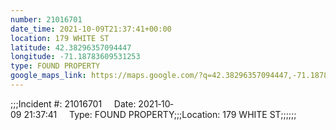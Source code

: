 ```yaml
---
number: 21016701
date_time: 2021-10-09T21:37:41+00:00
location: 179 WHITE ST
latitude: 42.38296357094447
longitude: -71.18783609531253
type: FOUND PROPERTY
google_maps_link: https://maps.google.com/?q=42.38296357094447,-71.18783609531253
---
```


;;;Incident #: 21016701     Date: 2021‐10‐09 21:37:41     Type: FOUND PROPERTY;;;Location: 179 WHITE ST;;;;;;

